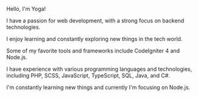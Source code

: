 Hello, I'm Yoga!

I have a passion for web development, with a strong focus on backend technologies.

I enjoy learning and constantly exploring new things in the tech world.

Some of my favorite tools and frameworks include CodeIgniter 4 and Node.js.

I have experience with various programming languages and technologies, including PHP, SCSS, JavaScript, TypeScript, SQL, Java, and C#.

I'm constantly learning new things and currently I'm focusing on Node.js.
